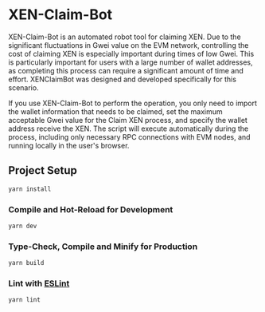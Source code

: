 # XEN-Claim-Bot

XEN-Claim-Bot is an automated robot tool for claiming XEN. Due to the significant fluctuations in Gwei value on the EVM network, controlling the cost of claiming XEN is especially important during times of low Gwei. This is particularly important for users with a large number of wallet addresses, as completing this process can require a significant amount of time and effort. XENClaimBot was designed and developed specifically for this scenario.

If you use XEN-Claim-Bot to perform the operation, you only need to import the wallet information that needs to be claimed, set the maximum acceptable Gwei value for the Claim XEN process, and specify the wallet address receive the XEN. The script will execute automatically during the process, including only necessary RPC connections with EVM nodes, and running locally in the user's browser.

## Project Setup

```sh
yarn install
```

### Compile and Hot-Reload for Development

```sh
yarn dev
```

### Type-Check, Compile and Minify for Production

```sh
yarn build
```

### Lint with [ESLint](https://eslint.org/)

```sh
yarn lint
```
